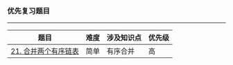 ### 优先复习题目
----

| 题目                                               | 难度 | 涉及知识点  | 优先级 |
| ------------------------------------------------ | -- | ---- | ---- |
| [21. 合并两个有序链表]()            | 简单  | 有序合并  | 高 |